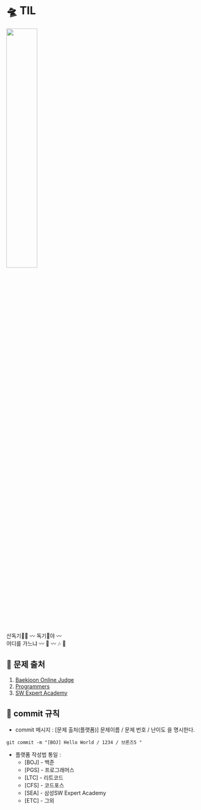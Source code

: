 # 🛸 TIL
<img width="40%" src="https://user-images.githubusercontent.com/80965583/187034237-92f28594-cfbd-4a12-b083-d3b643d8c0a4.jpg"/>

산독기🐇🤍 〰 독기🐇야 〰  </br>
어디를 가느냐 〰 🎵 〰 🎶 🖤 </br>


## 💫 문제 출처
1. [Baekjoon Online Judge](https://www.acmicpc.net)
2. [Programmers](https://programmers.co.kr/)
3. [SW Expert Academy](https://www.swexpertacademy.com/main/main.do)

## 💫 commit 규칙


- commit 메시지 : [문제 출처(플랫폼)] 문제이름 / 문제 번호 / 난이도 을 명시한다.
```
git commit -m "[BOJ] Hello World / 1234 / 브론즈5 "
```
- 플랫폼 작성법 통일 : 
  * [BOJ] - 백준 
  * [PGS] - 프로그래머스
  * [LTC] - 리트코드
  * [CFS] - 코드포스
  * [SEA] - 삼성SW Expert Academy
  * [ETC] - 그외
